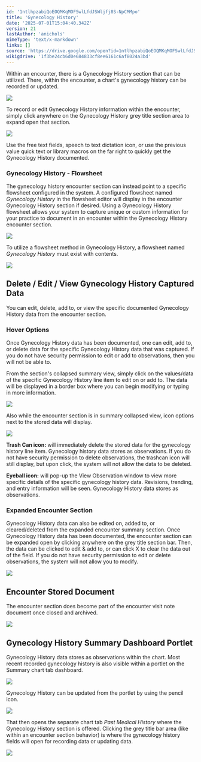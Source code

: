 ```yaml
---
id: '1ntlhpzabiQoEOQMKqMOFSwlLfdJSWljfj8S-NpCMMpo'
title: 'Gynecology History'
date: '2025-07-01T15:04:40.342Z'
version: 21
lastAuthor: 'anichols'
mimeType: 'text/x-markdown'
links: []
source: 'https://drive.google.com/open?id=1ntlhpzabiQoEOQMKqMOFSwlLfdJSWljfj8S-NpCMMpo'
wikigdrive: '1f3be24cb6d0e684833cf8ee6161c6af8024a3bd'
---
```

Within an encounter, there is a Gynecology History section that can be utilized.  There, within the encounter, a chart's gynecology history can be recorded or updated.

![](../gynecology-history.assets/3dc3b98015252b7005f9f79a292487d1.png)

To record or edit Gynecology History information within the encounter, simply click anywhere on the Gynecology History grey title section area to expand open that section.

![](../gynecology-history.assets/7d85295f81e850f5dbdbed565e720fcd.png)

Use the free text fields, speech to text dictation icon, or use the previous value quick text or library macros on the far right to quickly get the Gynecology History documented.

### Gynecology History - Flowsheet

The gynecology history encounter section can instead point to a specific flowsheet configured in the system.  A configured flowsheet named *Gynecology History* in the flowsheet editor will display in the encounter Gynecology History section if desired.  Using a Gynecology History flowsheet allows your system to capture unique or custom information for your practice to document in an encounter within the Gynecology History encounter section.

![](../gynecology-history.assets/b55e5e0a8a7267e35d716e3829f170e4.png)

To utilize a flowsheet method in Gynecology History, a flowsheet named *Gynecology History* must exist with contents.

![](../gynecology-history.assets/7bbd517d78835e4006ba5664b3662573.png)

## Delete / Edit / View Gynecology History Captured Data

You can edit, delete, add to, or view the specific documented Gynecology History data from the encounter section.

### Hover Options

Once Gynecology History data has been documented, one can edit, add to, or delete data for the specific Gynecology History data that was captured.  If you do not have security permission to edit or add to observations, then you will not be able to.

From the section's collapsed summary view, simply click on the values/data of the specific Gynecology History line item to edit on or add to.  The data will be displayed in a border box where you can begin modifying or typing in more information.

![](../gynecology-history.assets/a8d2d0c32c4c72d0157fed322a7af41e.png)

Also while the encounter section is in summary collapsed view, icon options next to the stored data will display.

![](../gynecology-history.assets/d1b99fe4fab6993fb4454e449faead3c.png)

**Trash Can icon:** will immediately delete the stored data for the gynecology history line item.  Gynecology history data stores as observations.  If you do not have security permission to delete observations, the trashcan icon will still display, but upon click, the system will not allow the data to be deleted.

**Eyeball icon:** will pop-up the View Observation window to view more specific details of the specific gynecology history data. Revisions, trending, and entry information will be seen. Gynecology History data stores as observations.

### Expanded Encounter Section

Gynecology History data can also be edited on, added to, or cleared/deleted from the expanded encounter summary section.  Once Gynecology History data has been documented, the encounter section can be expanded open by clicking anywhere on the grey title section bar.  Then, the data can be clicked to edit & add to, or can click X to clear the data out of the field.  If you do not have security permission to edit or delete observations, the system will not allow you to modify.

![](../gynecology-history.assets/dd179f3fba240e33b5564b6fa3d52754.png)

## Encounter Stored Document

The  encounter section does become part of the encounter visit note document once closed and archived.

![](../gynecology-history.assets/91c606f8b8d330292148a350280e9f8f.png)

## Gynecology History Summary Dashboard Portlet

Gynecology History data stores as observations within the chart.  Most recent recorded gynecology history is also visible within a portlet on the Summary chart tab dashboard.

![](../gynecology-history.assets/84c62cfce9418ded3ce0d34e24ce6e94.png)

Gynecology History can be updated from the portlet by using the pencil icon.

![](../gynecology-history.assets/6f320b86d59e0e2f8a0104a6b8da2485.png)

That then opens the separate chart tab *Past Medical History* where the Gynecology History section is offered.  Clicking the grey title bar area (like within an encounter section behavior) is where the gynecology history fields will open for recording data or updating data.

![](../gynecology-history.assets/d248f5ca80baf4fecf83fde240d219ee.png)
